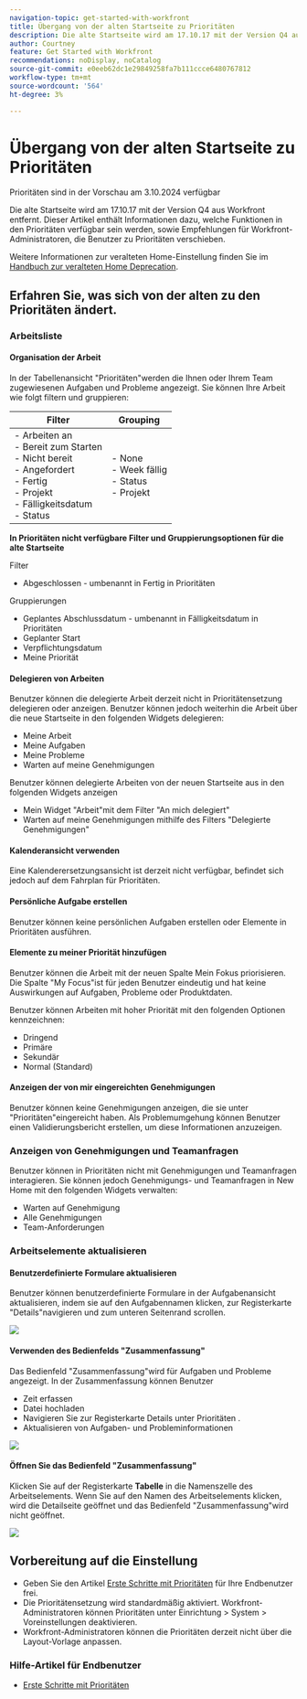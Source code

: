 ```yaml
---
navigation-topic: get-started-with-workfront
title: Übergang von der alten Startseite zu Prioritäten
description: Die alte Startseite wird am 17.10.17 mit der Version Q4 aus Workfront entfernt. Dieser Artikel enthält Informationen dazu, welche Funktionen in den Prioritäten verfügbar sein werden, sowie Empfehlungen für Workfront-Administratoren, die Benutzer zu Prioritäten verschieben.
author: Courtney
feature: Get Started with Workfront
recommendations: noDisplay, noCatalog
source-git-commit: e0eeb62dc1e29849258fa7b111ccce6480767812
workflow-type: tm+mt
source-wordcount: '564'
ht-degree: 3%

---
```



# Übergang von der alten Startseite zu Prioritäten

<span class="preview">Prioritäten sind in der Vorschau am 3.10.2024 verfügbar</span>

Die alte Startseite wird am 17.10.17 mit der Version Q4 aus Workfront entfernt. Dieser Artikel enthält Informationen dazu, welche Funktionen in den Prioritäten verfügbar sein werden, sowie Empfehlungen für Workfront-Administratoren, die Benutzer zu Prioritäten verschieben.

Weitere Informationen zur veralteten Home-Einstellung finden Sie im [Handbuch zur veralteten Home Deprecation](/help/quicksilver/product-announcements/announcements/legacy-home-deprecation.md).

## Erfahren Sie, was sich von der alten zu den Prioritäten ändert.

### Arbeitsliste

#### Organisation der Arbeit

In der Tabellenansicht &quot;Prioritäten&quot;werden die Ihnen oder Ihrem Team zugewiesenen Aufgaben und Probleme angezeigt. Sie können Ihre Arbeit wie folgt filtern und gruppieren:

| **Filter** | **Grouping** |
|------------|-----------|
| - Arbeiten an <br> - Bereit zum Starten <br> - Nicht bereit <br> - Angefordert <br> - Fertig <br> - Projekt <br> - Fälligkeitsdatum <br> - Status | - None <br> - Week fällig <br> - Status <br> - Projekt |


**In Prioritäten nicht verfügbare Filter und Gruppierungsoptionen für die alte Startseite**

Filter

* Abgeschlossen - umbenannt in Fertig in Prioritäten

Gruppierungen

* Geplantes Abschlussdatum - umbenannt in Fälligkeitsdatum in Prioritäten
* Geplanter Start
* Verpflichtungsdatum
* Meine Priorität

#### Delegieren von Arbeiten

Benutzer können die delegierte Arbeit derzeit nicht in Prioritätensetzung delegieren oder anzeigen. Benutzer können jedoch weiterhin die Arbeit über die neue Startseite in den folgenden Widgets delegieren:

* Meine Arbeit
* Meine Aufgaben
* Meine Probleme
* Warten auf meine Genehmigungen

Benutzer können delegierte Arbeiten von der neuen Startseite aus in den folgenden Widgets anzeigen

* Mein Widget &quot;Arbeit&quot;mit dem Filter &quot;An mich delegiert&quot;
* Warten auf meine Genehmigungen mithilfe des Filters &quot;Delegierte Genehmigungen&quot;

#### Kalenderansicht verwenden

Eine Kalenderersetzungsansicht ist derzeit nicht verfügbar, befindet sich jedoch auf dem Fahrplan für Prioritäten.

#### Persönliche Aufgabe erstellen

Benutzer können keine persönlichen Aufgaben erstellen oder Elemente in Prioritäten ausführen.

#### Elemente zu meiner Priorität hinzufügen

Benutzer können die Arbeit mit der neuen Spalte Mein Fokus priorisieren. Die Spalte &quot;My Focus&quot;ist für jeden Benutzer eindeutig und hat keine Auswirkungen auf Aufgaben, Probleme oder Produktdaten.

Benutzer können Arbeiten mit hoher Priorität mit den folgenden Optionen kennzeichnen:

* Dringend
* Primäre
* Sekundär
* Normal (Standard)

#### Anzeigen der von mir eingereichten Genehmigungen

Benutzer können keine Genehmigungen anzeigen, die sie unter &quot;Prioritäten&quot;eingereicht haben. Als Problemumgehung können Benutzer einen Validierungsbericht erstellen, um diese Informationen anzuzeigen.

### Anzeigen von Genehmigungen und Teamanfragen

Benutzer können in Prioritäten nicht mit Genehmigungen und Teamanfragen interagieren. Sie können jedoch Genehmigungs- und Teamanfragen in New Home mit den folgenden Widgets verwalten:

* Warten auf Genehmigung
* Alle Genehmigungen
* Team-Anforderungen

### Arbeitselemente aktualisieren

#### Benutzerdefinierte Formulare aktualisieren

Benutzer können benutzerdefinierte Formulare in der Aufgabenansicht aktualisieren, indem sie auf den Aufgabennamen klicken, zur Registerkarte &quot;Details&quot;navigieren und zum unteren Seitenrand scrollen.

![](assets/custom-form-priorities.png)

#### Verwenden des Bedienfelds &quot;Zusammenfassung&quot;

Das Bedienfeld &quot;Zusammenfassung&quot;wird für Aufgaben und Probleme angezeigt. In der Zusammenfassung können Benutzer

* Zeit erfassen
* Datei hochladen
* Navigieren Sie zur Registerkarte Details unter Prioritäten .
* Aktualisieren von Aufgaben- und Probleminformationen

![](assets/assignments-summary.png)

<!--Can admins customize this? It looks different from the task/issue summary in other areas. -->

#### Öffnen Sie das Bedienfeld &quot;Zusammenfassung&quot;

Klicken Sie auf der Registerkarte **Tabelle** in die Namenszelle des Arbeitselements. Wenn Sie auf den Namen des Arbeitselements klicken, wird die Detailseite geöffnet und das Bedienfeld &quot;Zusammenfassung&quot;wird nicht geöffnet.

![](assets/open-summary-priorities.png)


## Vorbereitung auf die Einstellung

* Geben Sie den Artikel [Erste Schritte mit Prioritäten](/help/quicksilver/workfront-basics/priorities/get-started-with-priorities.md) für Ihre Endbenutzer frei.
* Die Prioritätensetzung wird standardmäßig aktiviert. Workfront-Administratoren können Prioritäten unter Einrichtung > System > Voreinstellungen deaktivieren.
* Workfront-Administratoren können die Prioritäten derzeit nicht über die Layout-Vorlage anpassen.

### Hilfe-Artikel für Endbenutzer

* [Erste Schritte mit Prioritäten](/help/quicksilver/workfront-basics/priorities/get-started-with-priorities.md)